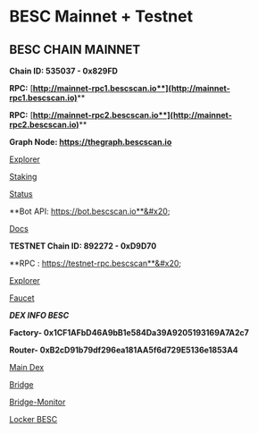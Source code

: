 # BESC Mainnet + Testnet

## BESC CHAIN MAINNET&#x20;

**Chain ID: 535037 - 0x829FD**&#x20;

**RPC:** [**http://mainnet-rpc1.bescscan.io**](http://mainnet-rpc1.bescscan.io)****

**RPC:** [**http://mainnet-rpc2.bescscan.io**](http://mainnet-rpc2.bescscan.io)****

**Graph Node: https://thegraph.bescscan.io**

[Explorer](https://bescscan.io)

[Staking](https://staking.bescscan.io)

[Status ](https://status.bescscan.io)

**Bot API: https://bot.bescscan.io**&#x20;

[Docs ](https://docs.bescscan.io)

**TESTNET Chain ID: 892272 - 0xD9D70**&#x20;

**RPC : https://testnet-rpc.bescscan**&#x20;

[Explorer](https://testnet-explorer.bescscan.io)

[Faucet](https://faucet.bescscan.io)

_**DEX INFO BESC**_

**Factory- 0x1CF1AFbD46A9bB1e584Da39A9205193169A7A2c7**

**Router- 0xB2cD91b79df296ea181AA5f6d729E5136e1853A4**

[Main Dex](https://beanswap.finance/swap)

[Bridge](https://bridge.bescbridge.network/bridge)

[Bridge-Monitor](https://alm-bsc.bescbridge.network)

[Locker BESC](https://besclocker.finance)



